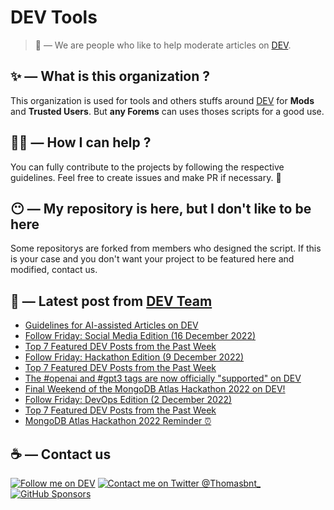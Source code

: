 # DEV Tools

> 🔧 — We are people who like to help moderate articles on [DEV](https://dev.to).

## ✨ — What is this organization ?

This organization is used for tools and others stuffs around [DEV](https://dev.to) for **Mods** and **Trusted Users**. But __any Forems__ can uses thoses scripts for a good use.


## 💪🏼 — How I can help ?

You can fully contribute to the projects by following the respective guidelines. Feel free to create issues and make PR if necessary. 🎉

## 😶 — My repository is here, but I don't like to be here

Some repositorys are forked from members who designed the script. If this is your case and you don't want your project to be featured here and modified, contact us.

## 📝 — Latest post from [DEV Team](https://dev.to/devteam)

<!-- BLOG-POST-LIST:START -->
- [Guidelines for AI-assisted Articles on DEV](https://dev.to/devteam/guidelines-for-ai-assisted-articles-on-dev-17n6)
- [Follow Friday: Social Media Edition &lpar;16 December 2022&rpar;](https://dev.to/devteam/follow-friday-social-media-edition-16-december-2022-5aho)
- [Top 7 Featured DEV Posts from the Past Week](https://dev.to/devteam/top-7-featured-dev-posts-from-the-past-week-99g)
- [Follow Friday: Hackathon Edition &lpar;9 December 2022&rpar;](https://dev.to/devteam/follow-friday-hackathon-edition-9-december-2022-5d9g)
- [Top 7 Featured DEV Posts from the Past Week](https://dev.to/devteam/top-7-featured-dev-posts-from-the-past-week-30gi)
- [The #openai and #gpt3 tags are now officially &quot;supported&quot; on DEV](https://dev.to/devteam/the-openai-and-gpt3-tags-are-now-officially-supported-on-dev-1bd)
- [Final Weekend of the MongoDB Atlas Hackathon 2022 on DEV!](https://dev.to/devteam/final-weekend-of-the-mongodb-atlas-hackathon-2022-on-dev-1h8p)
- [Follow Friday: DevOps Edition &lpar;2 December 2022&rpar;](https://dev.to/devteam/follow-friday-devops-edition-2-december-2022-4g37)
- [Top 7 Featured DEV Posts from the Past Week](https://dev.to/devteam/top-7-featured-dev-posts-from-the-past-week-23oi)
- [MongoDB Atlas Hackathon 2022 Reminder ⏰](https://dev.to/devteam/mongodb-atlas-hackathon-2022-reminder-dpg)
<!-- BLOG-POST-LIST:END -->


## ☕ — Contact us

[![Follow me on DEV](https://img.shields.io/badge/dev.to-%2308090A.svg?&style=for-the-badge&logo=dev.to&logoColor=white&alt=devto)](https://dev.to/thomasbnt)
[![Contact me on Twitter @Thomasbnt_](https://img.shields.io/badge/Contact%20me%20on%20Twitter-%231DA1F2.svg?&style=for-the-badge&logo=twitter&logoColor=white&alt=twitter)](https://twitter.com/messages/1142357270-1142357270?text=Hello,%20I%20contact%20you%20from%20devtotools%20&recipient_id=1142357270) [![GitHub Sponsors](https://img.shields.io/badge/Sponsor%20me-%23EA54AE.svg?&style=for-the-badge&logo=github-sponsors&logoColor=white)](https://github.com/sponsors/thomasbnt)


